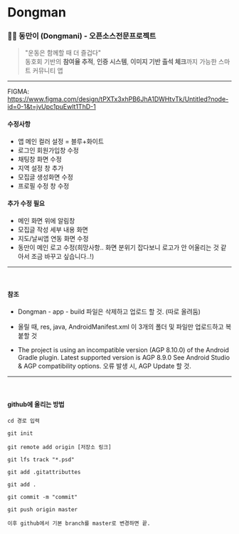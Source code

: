 # Dongman
### 🏋️‍♀️ 동만이 (Dongmani) - 오픈소스전문프로젝트

> "운동은 함께할 때 더 즐겁다"  
> 동호회 기반의 **참여율 추적**, **인증 시스템**, **이미지 기반 출석 체크**까지 가능한 스마트 커뮤니티 앱

---

FIGMA:
https://www.figma.com/design/tPXTx3xhPB6JhA1DWHtvTk/Untitled?node-id=0-1&t=jvUpc1puEwlt1ThD-1

#### 수정사항
- 앱 메인 컬러 설정 = 블루+화이트
- 로그인 회원가입창 수정
- 채팅창 화면 수정
- 지역 설정 창 추가
- 모집글 생성화면 수정
- 프로필 수정 창 수정

#### 추가 수정 필요
- 메인 화면 위에 알림창
- 모집글 작성 세부 내용 화면
- 지도/날씨앱 연동 화면 수정
- 동만이 메인 로고 수정(희망사항.. 화면 분위기 잡다보니 로고가 안 어울리는 것 같아서 조금 바꾸고 싶습니다..!)

---
</br>

#### 참조

- Dongman - app - build 파일은 삭제하고 업로드 할 것. (따로 올려둠)
- 올릴 때, res, java, AndroidManifest.xml
이 3개의 폴더 및 파일만 업로드하고 복붙할 것

- The project is using an incompatible version (AGP 8.10.0) of the Android Gradle plugin. Latest supported version is AGP 8.9.0
See Android Studio & AGP compatibility options.
오류 발생 시, AGP Update 할 것.

---
<br/>

#### github에 올리는 방법

```
cd 경로 입력

git init

git remote add origin [저장소 링크]

git lfs track "*.psd"

git add .gitattributtes

git add .

git commit -m "commit"

git push origin master

이후 github에서 기본 branch를 master로 변경하면 끝.

```
